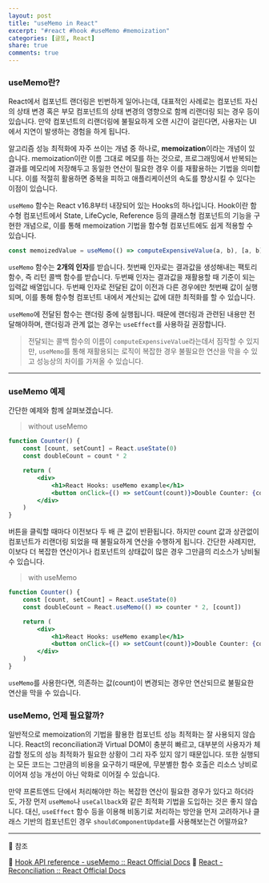 ```yaml
---
layout: post
title: "useMemo in React"
excerpt: "#react #hook #useMemo #memoization"
categories: [글또, React]
share: true
comments: true
---
```


### useMemo란?

React에서 컴포넌트 랜더링은 빈번하게 일어나는데, 대표적인 사례로는 컴포넌트 자신의 상태 변경 혹은 부모 컴포넌트의 상태 변경의 영향으로 함께 리랜더링 되는 경우 등이 있습니다.
만약 컴포넌트의 리랜더링에 불필요하게 오랜 시간이 걸린다면, 사용자는 UI에서 지연이 발생하는 경험을 하게 됩니다.
 
알고리즘 성능 최적화에 자주 쓰이는 개념 중 하나로, **memoization**이라는 개념이 있습니다.
memoization이란 이름 그대로 메모를 하는 것으로, 프로그래밍에서 반복되는 결과를 메모리에 저장해두고 동일한 연산이 필요한 경우 이를 재활용하는 기법을 의미합니다.
이를 적절히 활용하면 중복을 피하고 애플리케이션의 속도를 향상시킬 수 있다는 이점이 있습니다.

`useMemo` 함수는 React v16.8부터 내장되어 있는 Hooks의 하나입니다.
Hook이란 함수형 컴포넌트에서 State, LifeCycle, Reference 등의 클래스형 컴포넌트의 기능을 구현한 개념으로, 이를 통해 memoization 기법을 함수형 컴포넌트에도 쉽게 적용할 수 있습니다.

```jsx
const memoizedValue = useMemo(() => computeExpensiveValue(a, b), [a, b]);
```

`useMemo` 함수는 **2개의 인자**를 받습니다.
첫번째 인자로는 결과값을 생성해내는 팩토리 함수, 즉 리턴 콜백 함수를 받습니다.
두번째 인자는 결과값을 재활용할 때 기준이 되는 입력값 배열입니다.
두번째 인자로 전달된 값이 이전과 다른 경우에만 첫번째 값이 실행되며, 이를 통해 함수형 컴포넌트 내에서 계산되는 값에 대한 최적화를 할 수 있습니다.

`useMemo`에 전달된 함수는 랜더링 중에 실행됩니다.
때문에 랜더링과 관련된 내용만 전달해야하며, 랜더링과 관계 없는 경우는 `useEffect`를 사용하길 권장합니다.

> 전달되는 콜백 함수의 이름이 `computeExpensiveValue`라는데서 짐작할 수 있지만,
`useMemo`를 통해 재활용되는 로직이 복잡한 경우 불필요한 연산을 막을 수 있고 성능상의 차이를 가져올 수 있습니다.

---

### useMemo 예제

간단한 예제와 함께 살펴보겠습니다.

> without useMemo

```jsx
function Counter() {
    const [count, setCount] = React.useState(0)
    const doubleCount = count * 2

    return (
        <div>
            <h1>React Hooks: useMemo example</h1>
            <button onClick={() => setCount(count)}>Double Counter: {count}</button>
        </div>
    )
}
```

버튼을 클릭할 때마다 이전보다 두 배 큰 값이 반환됩니다.
하지만 count 값과 상관없이 컴포넌트가 리랜더링 되었을 때 불필요하게 연산을 수행하게 됩니다.
간단한 사례지만, 이보다 더 복잡한 연산이거나 컴포넌트의 상태값이 많은 경우 그만큼의 리소스가 낭비될 수 있습니다.

> with useMemo

```jsx
function Counter() {
    const [count, setCount] = React.useState(0)
    const doubleCount = React.useMemo(() => counter * 2, [count])

    return (
        <div>
            <h1>React Hooks: useMemo example</h1>
            <button onClick={() => setCount(count)}>Double Counter: {count}</button>
        </div>
    )
}
```

`useMemo`를 사용한다면, 의존하는 값(count)이 변경되는 경우만 연산되므로 불필요한 연산을 막을 수 있습니다.

### useMemo, 언제 필요할까?

일반적으로 memoization의 기법을 활용한 컴포넌트 성능 최적화는 잘 사용되지 않습니다.
React의 reconciliation과 Virtual DOM이 충분히 빠르고, 대부분의 사용자가 체감할 정도의 성능 최적화가 필요한 상황이 그리 자주 있지 않기 때문입니다.
또한 실행되는 모든 코드는 그만큼의 비용을 요구하기 때문에, 무분별한 함수 호출은 리소스 낭비로 이어져 성능 개선이 아닌 악화로 이어질 수 있습니다.

만약 프론트엔드 단에서 처리해야만 하는 복잡한 연산이 필요한 경우가 있다고 하더라도,
가장 먼저 `useMemo`나 `useCallback`와 같은 최적화 기법을 도입하는 것은 좋지 않습니다.
대신, `useEffect` 함수 등을 이용해 비동기로 처리하는 방안을 먼저 고려하거나 클래스 기반의 컴포넌트인 경우 `shouldComponentUpdate`를 사용해보는건 어떨까요?

---

🔗 참조

📌 [Hook API reference - useMemo :: React Official Docs](https://reactjs.org/docs/hooks-reference.html#usememo)
📌 [React - Reconciliation :: React Official Docs](https://reactjs.org/docs/reconciliation.html)